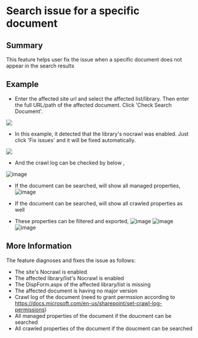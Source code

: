 # Search issue for a specific document

## Summary
This feature helps user fix the issue when a specific document does not appear in the search results

## Example

* Enter the affected site url and select the affected list/library. Then enter the full URL/path of the affected document. Click 'Check Search Document'.

<img src=./asset/NoCrawl.JPG>


* In this example, it detected that the library's nocrawl was enabled. Just click 'Fix issues' and it will be fixed automatically.

<img src=./asset/FixedNoCrawl.JPG>

* And the crawl log can be checked by below ,
 
![image](https://user-images.githubusercontent.com/21354416/171319876-02339ed1-8015-4a8f-9043-da93c89d99da.png)

* If the document can be searched, will show all managed properties,
![image](https://user-images.githubusercontent.com/21354416/171320028-d9aab9f0-1f68-4841-b9e9-d4108ce75f46.png)

 * If the document can be searched, will show all crawled properties as well

* These properties can be filtered and exported,
![image](https://user-images.githubusercontent.com/21354416/171320213-d81bd049-485a-4eb2-a6e5-583eb15c29b4.png)
![image](https://user-images.githubusercontent.com/21354416/171320278-a718070a-7d26-441d-8e8c-e6dcc6044bcf.png)
![image](https://user-images.githubusercontent.com/21354416/171320453-162bd9ef-1912-4b2e-9e45-630f8014ea49.png)

## More Information

The feature diagnoses and fixes the issue as follows:

* The site's Nocrawl is enabled
* The affected library/list's Nocrawl is enabled
* The DispForm.aspx of the affected library/list is missing
* The affected document is having no major version
* Crawl log of the document (need to grant permssion according to https://docs.microsoft.com/en-us/sharepoint/set-crawl-log-permissions)
* All managed properties of the document if the doucment can be searched
* All crawled properties of the document if the doucment can be searched
